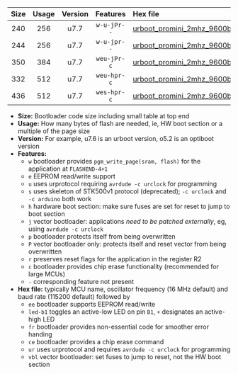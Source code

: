 |Size|Usage|Version|Features|Hex file|
|:-:|:-:|:-:|:-:|:--|
|240|256|u7.7|`w-u-jPr--`|[urboot_promini_2mhz_9600bps_led+b5_ur_vbl.hex](https://raw.githubusercontent.com/stefanrueger/urboot.hex/main/boards/promini/fcpu_2mhz/9600_bps/urboot_promini_2mhz_9600bps_led+b5_ur_vbl.hex)|
|244|256|u7.7|`w-u-jpr--`|[urboot_promini_2mhz_9600bps_led+b5_fr_ur_vbl.hex](https://raw.githubusercontent.com/stefanrueger/urboot.hex/main/boards/promini/fcpu_2mhz/9600_bps/urboot_promini_2mhz_9600bps_led+b5_fr_ur_vbl.hex)|
|350|384|u7.7|`weu-jPr-c`|[urboot_promini_2mhz_9600bps_ee_led+b5_fr_ce_ur_vbl.hex](https://raw.githubusercontent.com/stefanrueger/urboot.hex/main/boards/promini/fcpu_2mhz/9600_bps/urboot_promini_2mhz_9600bps_ee_led+b5_fr_ce_ur_vbl.hex)|
|332|512|u7.7|`weu-hpr-c`|[urboot_promini_2mhz_9600bps_ee_led+b5_fr_ce_ur.hex](https://raw.githubusercontent.com/stefanrueger/urboot.hex/main/boards/promini/fcpu_2mhz/9600_bps/urboot_promini_2mhz_9600bps_ee_led+b5_fr_ce_ur.hex)|
|436|512|u7.7|`wes-hpr-c`|[urboot_promini_2mhz_9600bps_ee_led+b5_fr_ce.hex](https://raw.githubusercontent.com/stefanrueger/urboot.hex/main/boards/promini/fcpu_2mhz/9600_bps/urboot_promini_2mhz_9600bps_ee_led+b5_fr_ce.hex)|

- **Size:** Bootloader code size including small table at top end
- **Usage:** How many bytes of flash are needed, ie, HW boot section or a multiple of the page size
- **Version:** For example, u7.6 is an urboot version, o5.2 is an optiboot version
- **Features:**
  + `w` bootloader provides `pgm_write_page(sram, flash)` for the application at `FLASHEND-4+1`
  + `e` EEPROM read/write support
  + `u` uses urprotocol requiring `avrdude -c urclock` for programming
  + `s` uses skeleton of STK500v1 protocol (deprecated); `-c urclock` and `-c arduino` both work
  + `h` hardware boot section: make sure fuses are set for reset to jump to boot section
  + `j` vector bootloader: applications *need to be patched externally*, eg, using `avrdude -c urclock`
  + `p` bootloader protects itself from being overwritten
  + `P` vector bootloader only: protects itself and reset vector from being overwritten
  + `r` preserves reset flags for the application in the register R2
  + `c` bootloader provides chip erase functionality (recommended for large MCUs)
  + `-` corresponding feature not present
- **Hex file:** typically MCU name, oscillator frequency (16 MHz default) and baud rate (115200 default) followed by
  + `ee` bootloader supports EEPROM read/write
  + `led-b1` toggles an active-low LED on pin `B1`, `+` designates an active-high LED
  + `fr` bootloader provides non-essential code for smoother error handing
  + `ce` bootloader provides a chip erase command
  + `ur` uses urprotocol and requires `avrdude -c urclock` for programming
  + `vbl` vector bootloader: set fuses to jump to reset, not the HW boot section
